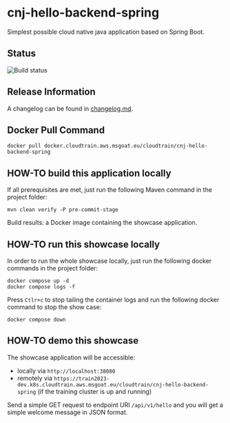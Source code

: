# cnj-hello-backend-spring

Simplest possible cloud native java application based on Spring Boot.

## Status

![Build status](https://codebuild.eu-west-1.amazonaws.com/badges?uuid=eyJlbmNyeXB0ZWREYXRhIjoiMUdQanVuMHNQLzZqTVBlV3p3dXkvOEJvMUJQM3ZzOGlGRVZ0Mk8vWUdaN1grS1NsL0V1SHUyYVIxZ2J6OE1maGVKcWlCdUV1aWZyZHlSWm41Z2txank0PSIsIml2UGFyYW1ldGVyU3BlYyI6ImdYKzA0bm5tNk1oalBheUsiLCJtYXRlcmlhbFNldFNlcmlhbCI6MX0%3D&branch=main)

## Release Information

A changelog can be found in [changelog.md](changelog.md).

## Docker Pull Command

`docker pull docker.cloudtrain.aws.msgoat.eu/cloudtrain/cnj-hello-backend-spring`

## HOW-TO build this application locally

If all prerequisites are met, just run the following Maven command in the project folder:

```shell 
mvn clean verify -P pre-commit-stage
```

Build results: a Docker image containing the showcase application.

## HOW-TO run this showcase locally

In order to run the whole showcase locally, just run the following docker commands in the project folder:

```shell 
docker compose up -d
docker compose logs -f 
```

Press `Ctlr+c` to stop tailing the container logs and run the following docker command to stop the show case:

```shell 
docker compose down
```

## HOW-TO demo this showcase

The showcase application will be accessible:
* locally via `http://localhost:38080`
* remotely via `https://train2023-dev.k8s.cloudtrain.aws.msgoat.eu/cloudtrain/cnj-hello-backend-spring` (if the training cluster is up and running)

Send a simple GET request to endpoint URI `/api/v1/hello` and you will get a simple welcome message in JSON format.

